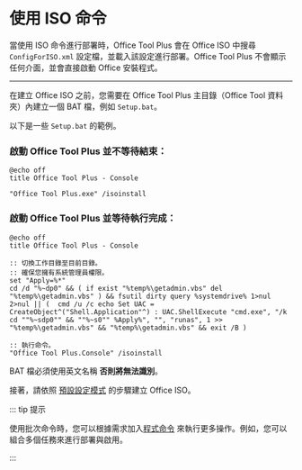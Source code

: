 # 使用 ISO 命令  

當使用 ISO 命令進行部署時，Office Tool Plus 會在 Office ISO 中搜尋 `ConfigForISO.xml` 設定檔，並載入該設定進行部署。Office Tool Plus 不會顯示任何介面，並會直接啟動 Office 安裝程式。  

---

在建立 Office ISO 之前，您需要在 Office Tool Plus 主目錄（Office Tool 資料夾）內建立一個 BAT 檔，例如 `Setup.bat`。  

以下是一些 `Setup.bat` 的範例。  

### 啟動 Office Tool Plus 並不等待結束：  

```batch
@echo off
title Office Tool Plus - Console

"Office Tool Plus.exe" /isoinstall
```

### 啟動 Office Tool Plus 並等待執行完成：  

```batch
@echo off
title Office Tool Plus - Console

:: 切換工作目錄至目前目錄。
:: 確保您擁有系統管理員權限。
set "Apply=%*"
cd /d "%~dp0" && ( if exist "%temp%\getadmin.vbs" del "%temp%\getadmin.vbs" ) && fsutil dirty query %systemdrive% 1>nul 2>nul || (  cmd /u /c echo Set UAC = CreateObject^("Shell.Application"^) : UAC.ShellExecute "cmd.exe", "/k cd ""%~sdp0"" && ""%~s0"" %Apply%", "", "runas", 1 >> "%temp%\getadmin.vbs" && "%temp%\getadmin.vbs" && exit /B )

:: 執行命令。
"Office Tool Plus.Console" /isoinstall
```

BAT 檔必須使用英文名稱 **否則將無法識別**。  

接著，請依照 [預設設定模式](default-config.md) 的步驟建立 Office ISO。  

::: tip 提示  

使用批次命令時，您可以根據需求加入[程式命令](/zh-tw/usage/command/application) 來執行更多操作。例如，您可以組合多個任務來進行部署與啟用。  

:::